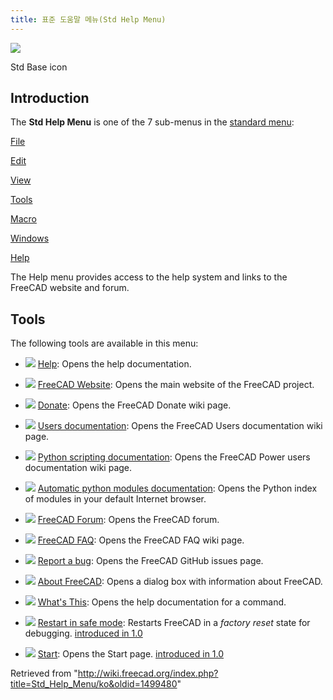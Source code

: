 ```yaml
---
title: 표준 도움말 메뉴(Std Help Menu)
---
```


![](/images/Freecad.svg)

Std Base icon

## Introduction

The **Std Help Menu** is one of the 7 sub-menus in the [standard menu](/Standard_Menu "Standard Menu"):

[File](/Std_File_Menu "Std File Menu")

[Edit](/Std_Edit_Menu "Std Edit Menu")

[View](/Std_View_Menu "Std View Menu")

[Tools](/Std_Tools_Menu "Std Tools Menu")

[Macro](/Std_Macro_Menu "Std Macro Menu")

[Windows](/Std_Windows_Menu "Std Windows Menu")

[Help](/Std_Help_Menu "Std Help Menu")

The Help menu provides access to the help system and links to the FreeCAD website and forum.

## Tools

The following tools are available in this menu:

- ![](/images/Std_OnlineHelp.svg) [Help](/Std_OnlineHelp "Std OnlineHelp"): Opens the help documentation.

- ![](/images/Std_FreeCADWebsite.svg) [FreeCAD Website](/Std_FreeCADWebsite "Std FreeCADWebsite"): Opens the main website of the FreeCAD project.

- ![](/images/Std_FreeCADDonation.svg) [Donate](/Std_FreeCADDonation "Std FreeCADDonation"): Opens the FreeCAD Donate wiki page.

- ![](/images/Std_FreeCADUserHub.svg) [Users documentation](/Std_FreeCADUserHub "Std FreeCADUserHub"): Opens the FreeCAD Users documentation wiki page.

- ![](/images/Std_FreeCADPowerUserHub.svg) [Python scripting documentation](/Std_FreeCADPowerUserHub "Std FreeCADPowerUserHub"): Opens the FreeCAD Power users documentation wiki page.

- ![](/images/Std_PythonHelp.svg) [Automatic python modules documentation](/Std_PythonHelp "Std PythonHelp"): Opens the Python index of modules in your default Internet browser.

- ![](/images/Std_FreeCADForum.svg) [FreeCAD Forum](/Std_FreeCADForum "Std FreeCADForum"): Opens the FreeCAD forum.

- ![](/images/Std_FreeCADFAQ.svg) [FreeCAD FAQ](/Std_FreeCADFAQ "Std FreeCADFAQ"): Opens the FreeCAD FAQ wiki page.

- ![](/images/Std_ReportBug.svg) [Report a bug](/Std_ReportBug "Std ReportBug"): Opens the FreeCAD GitHub issues page.

- ![](/images/Std_About.svg) [About FreeCAD](/Std_About "Std About"): Opens a dialog box with information about FreeCAD.

- ![](/images/Std_WhatsThis.svg) [What's This](/Std_WhatsThis "Std WhatsThis"): Opens the help documentation for a command.

- ![](/images/Std_RestartInSafeMode.svg) [Restart in safe mode](/Std_RestartInSafeMode "Std RestartInSafeMode"): Restarts FreeCAD in a _factory reset_ state for debugging. [introduced in 1.0](/Release_notes_1.0 "Release notes 1.0")

- ![](/images/Start_Start.svg) [Start](/index.php?title=Start_Start&action=edit&redlink=1 "Start Start (page does not exist)"): Opens the Start page. [introduced in 1.0](/Release_notes_1.0 "Release notes 1.0")

Retrieved from "<http://wiki.freecad.org/index.php?title=Std_Help_Menu/ko&oldid=1499480>"
